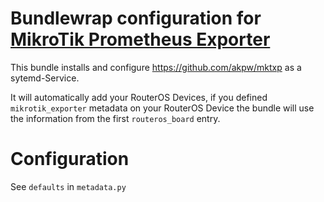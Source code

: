 # Bundlewrap configuration for [MikroTik Prometheus Exporter](https://github.com/akpw/mktxp)

This bundle installs and configure https://github.com/akpw/mktxp as a sytemd-Service.

It will automatically add your RouterOS Devices, if you defined `mikrotik_exporter` metadata on your RouterOS Device
the bundle will use the information from the first `routeros_board` entry.

# Configuration
See `defaults` in `metadata.py`

